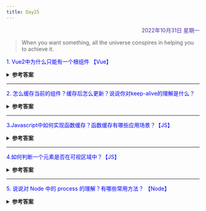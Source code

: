 ```yaml
---
title: Day25
---
```


<div align="right" style="color:#512DA8">2022年10月31日 星期一</div>

> When you want something, all the universe conspires in helping you to achieve it.

<p style="color:blue">1. Vue2中为什么只能有一个根组件 【Vue】</p>
<details>
<summary><b>参考答案</b></summary>

欢迎评论，答案每晚六点补充

</details>

<hr/>
<p style="color:blue">2. 怎么缓存当前的组件？缓存后怎么更新？说说你对keep-alive的理解是什么？ </p>
<details>
<summary><b>参考答案</b></summary>

欢迎评论，答案每晚六点补充

</details>

<hr/>
<p style="color:blue">3.Javascript中如何实现函数缓存？函数缓存有哪些应用场景？【JS】 </p>
<details>
<summary><b>参考答案</b></summary>

欢迎评论，答案每晚六点补充

</details>

<hr/>
<p style="color:blue">4.如何判断一个元素是否在可视区域中？【JS】 </p>

<details>
<summary><b>参考答案</b></summary>

欢迎评论，答案每晚六点补充

</details>

<hr/>
<p style="color:blue">5. 说说对 Node 中的 process 的理解？有哪些常用方法？ 【Node】</p>

<details>
<summary><b>参考答案</b></summary>

欢迎评论，答案每晚六点补充

</details>

<comment/>
